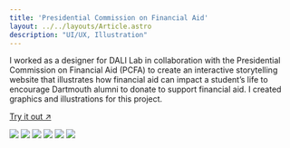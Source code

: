 ```yaml
---
title: 'Presidential Commission on Financial Aid'
layout: ../../layouts/Article.astro
description: "UI/UX, Illustration"
---
```

I worked as a designer for DALI Lab in collaboration with the Presidential Commission on Financial Aid (PCFA) to create an interactive storytelling website that illustrates how financial aid can impact a student’s life to encourage Dartmouth alumni to donate to support financial aid. I created graphics and illustrations for this project.

<a class="link" href="https://shapethefuture.dartmouth.edu/">Try it out ↗</a>

<div class="flex flex-col space-y-6">
  <img src="/assets/pcfa/pcfa1.png">
  <img src="/assets/pcfa/pcfa2.png">
  <img src="/assets/pcfa/pcfa3.png">
  <img src="/assets/pcfa/pcfa4.png">
  <img src="/assets/pcfa/pcfa5.png">
  <img src="/assets/pcfa/pcfa6.png">

</div>